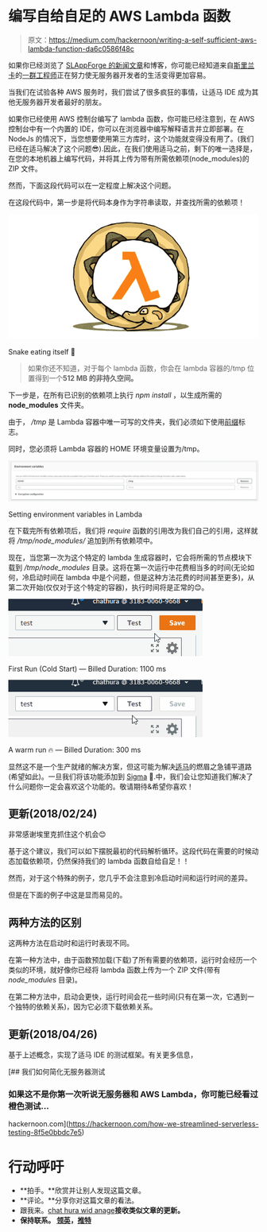 # 编写自给自足的 AWS Lambda 函数

> 原文：<https://medium.com/hackernoon/writing-a-self-sufficient-aws-lambda-function-da6c0586f48c>

如果你已经浏览了 [SLAppForge 的新闻文章](https://globenewswire.com/news-release/2018/02/06/1333797/0/en/SLAppForge-Announces-Sigma-a-Cloud-IDE-for-Serverless-Computing.html)和博客，你可能已经知道来自[斯里兰卡](http://srilanka.travel)的[一群工程师](http://slappforge.com)正在努力使无服务器开发者的生活变得更加容易。

当我们在试验各种 AWS 服务时，我们尝试了很多疯狂的事情，让适马 IDE 成为其他无服务器开发者最好的朋友。

如果你已经使用 AWS 控制台编写了 lambda 函数，你可能已经注意到，在 AWS 控制台中有一个内置的 IDE，你可以在浏览器中编写解释语言并立即部署。在 NodeJs 的情况下，当您想要使用第三方库时，这个功能就变得没有用了。(我们已经在适马解决了这个问题😎).因此，在我们使用适马之前，剩下的唯一选择是，在您的本地机器上编写代码，并将其上传为带有所需依赖项(node_modules)的 ZIP 文件。

然而，下面这段代码可以在一定程度上解决这个问题。

在这段代码中，第一步是将代码本身作为字符串读取，并查找所需的依赖项！

![](img/69c246e12f0e5b7966cf2a08731f0a29.png)

Snake eating itself 🤢

> 如果你还不知道，对于每个 lambda 函数，你会在 lambda 容器的/tmp 位置得到一个**512 MB 的非持久空间。**

下一步是，在所有已识别的依赖项上执行 *npm install* ，以生成所需的 **node_modules** 文件夹。

由于， */tmp* 是 Lambda 容器中唯一可写的文件夹，我们必须如下使用[前缀](https://docs.npmjs.com/misc/config#prefix)标志。

同时，您必须将 Lambda 容器的 HOME 环境变量设置为/tmp。

![](img/3df887b3e3dc3ed935de698fb5ee2b02.png)

Setting environment variables in Lambda

在下载完所有依赖项后，我们将 *require* 函数的引用改为我们自己的引用，这样就将 */tmp/node_modules/* 追加到所有依赖项中。

现在，当您第一次为这个特定的 lambda 生成容器时，它会将所需的节点模块下载到 */tmp/node_modules* 目录。这将在第一次运行中花费相当多的时间(无论如何，冷启动时间在 lambda 中是个问题，但是这种方法花费的时间甚至更多)，从第二次开始(仅仅对于这个特定的容器)，执行时间将是正常的😊。

![](img/1259c9804014f8c5150c9a45c758a1ac.png)

First Run (Cold Start) — Billed Duration: 1100 ms

![](img/de43e767922472c46b5b868630456279.png)

A warm run 🔥 — Billed Duration: 300 ms

显然这不是一个生产就绪的解决方案，但这可能为解决[适马](https://sigma.slappforge.com/)的燃眉之急铺平道路(希望如此)。一旦我们将该功能添加到 [Sigma](https://sigma.slappforge.com/) 🧐.中，我们会让您知道我们解决了什么问题你一定会喜欢这个功能的。敬请期待&希望你喜欢！

## 更新(2018/02/24)

非常感谢埃里克抓住这个机会😊

基于这个建议，我们可以如下摆脱最初的代码解析循环。这段代码在需要的时候动态加载依赖项，仍然保持我们的 lambda 函数自给自足！！

然而，对于这个特殊的例子，您几乎不会注意到冷启动时间和运行时间的差异。

但是在下面的例子中这是显而易见的。

## 两种方法的区别

这两种方法在启动时和运行时表现不同。

在第一种方法中，由于函数预加载(下载)了所有需要的依赖项，运行时会经历一个类似的环境，就好像你已经将 lambda 函数上传为一个 ZIP 文件(带有 *node_modules* 目录)。

在第二种方法中，启动会更快，运行时间会花一些时间(只有在第一次，它遇到一个独特的依赖关系)，因为它必须下载依赖关系。

## 更新(2018/04/26)

基于上述概念，实现了适马 IDE 的测试框架。有关更多信息，

[](https://hackernoon.com/how-we-streamlined-serverless-testing-8f5e0bbdc7e5) [## 我们如何简化无服务器测试

### 如果这不是你第一次听说无服务器和 AWS Lambda，你可能已经看过橙色测试…

hackernoon.com](https://hackernoon.com/how-we-streamlined-serverless-testing-8f5e0bbdc7e5) 

# 行动呼吁

*   **拍手。**欣赏并让别人发现这篇文章。
*   **评论。**分享你对这篇文章的看法。
*   跟我来。[chat hura wid anage](/@cwidanage)**接收类似文章的更新。**
*   **保持联系。 [领英](https://www.linkedin.com/in/cwidanage/)，[推特](https://twitter.com/cwidanage)**